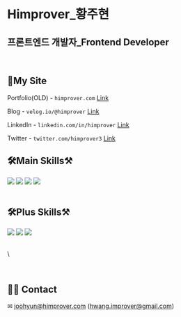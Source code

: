 # Himprover\_황주현

## 프론트엔드 개발자\_Frontend Developer

<br>

## 👋My Site

Portfolio(OLD) - `himprover.com` [Link](https://www.himprover.com/)

Blog - `velog.io/@himprover` [Link](https://velog.io/@himprover)

LinkedIn - `linkedin.com/in/himprover` [Link](https://www.linkedin.com/in/himprover)

Twitter - `twitter.com/himprover3` [Link](https://twitter.com/himprover3)

## 🛠Main Skills⚒

<div align='left'>
    <img src="https://img.shields.io/badge/Next.js-000000?style=flat-square&logo=Next.js&logoColor=white" />
    <img src="https://img.shields.io/badge/React(Functional)-0088CC?style=flat-square&logo=React&logoColor=white"/>
    <img src="https://img.shields.io/badge/TypeScript-3178C6?style=flat-square&logo=React&logoColor=white"/>
    <img src="https://img.shields.io/badge/JavaScript(es6+)-F7DF1E?style=flat-square&logo=JavaScript&logoColor=white"/>
</div>

<br>

## 🛠Plus Skills⚒

<div align='left'>
    <img src="https://img.shields.io/badge/Figma-F24E1E?style=flat-square&logo=Figma&logoColor=white"/>
    <img src="https://img.shields.io/badge/Photoshop-31A8FF?style=flat-square&logo=Adobe Photoshop&logoColor=white"/>
    <img src="https://img.shields.io/badge/Illustrator-FF9A00?style=flat-square&logo=Adobe Illustrator&logoColor=white"/>
</div>
<br>

<div align="left">

\\<!--<a href="https://github.com/anuraghazra/github-readme-stats">
<img align="center" src="https://github-readme-stats.vercel.app/api/top-langs/?username=himprover&theme=tokyonight&layout=compact" />-->
    
</a>


</div>

<br>

<div align='left'>

## 🙋‍♂️ Contact

✉ joohyun@himprover.com (hwang.improver@gmail.com)

</div>
